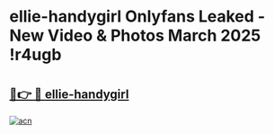 # ellie-handygirl Onlyfans Leaked - New Video & Photos March 2025 !r4ugb

# <h2><a href="https://hwte3j.iuczelnia.edu.pl?title=ellie-handygirl&ref=r4ugb">🔗👉 🔴 ellie-handygirl</a></h2>

[![acn](https://github.com/user-attachments/assets/0f9c940e-d8b0-45ae-aac7-cd30a18b3e1c)](https://hwte3j.iuczelnia.edu.pl?title=ellie-handygirl&ref=r4ugb)

